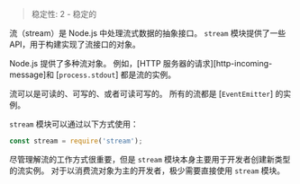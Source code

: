 
<!--introduced_in=v0.10.0-->

> 稳定性: 2 - 稳定的

流（stream）是 Node.js 中处理流式数据的抽象接口。
`stream` 模块提供了一些 API，用于构建实现了流接口的对象。

Node.js 提供了多种流对象。 
例如，[HTTP 服务器的请求][http-incoming-message]和 [`process.stdout`] 都是流的实例。

流可以是可读的、可写的、或者可读可写的。
所有的流都是 [`EventEmitter`] 的实例。

`stream` 模块可以通过以下方式使用：

```js
const stream = require('stream');
```

尽管理解流的工作方式很重要，但是 `stream` 模块本身主要用于开发者创建新类型的流实例。 
对于以消费流对象为主的开发者，极少需要直接使用 `stream` 模块。

